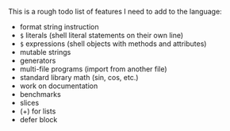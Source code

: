
This is a rough todo list of features I need to add to the language:

* format string instruction
* `$` literals (shell literal statements on their own line)
* `$` expressions (shell objects with methods and attributes)
* mutable strings
* generators
* multi-file programs (import from another file)
* standard library math (sin, cos, etc.)
* work on documentation
* benchmarks
* slices
* (+) for lists
* defer block
